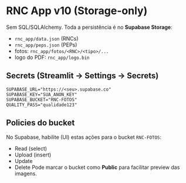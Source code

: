 # RNC App v10 (Storage-only)

Sem SQL/SQLAlchemy. Toda a persistência é no **Supabase Storage**:
- `rnc_app/data.json` (RNCs)
- `rnc_app/peps.json` (PEPs)
- fotos: `rnc_app/fotos/<RNC>/<tipo>/...`
- logo do PDF: `rnc_app/logo.bin`

## Secrets (Streamlit → Settings → Secrets)
```
SUPABASE_URL="https://<seu>.supabase.co"
SUPABASE_KEY="SUA_ANON_KEY"
SUPABASE_BUCKET="RNC-FOTOS"
QUALITY_PASS="qualidade123"
```

## Policies do bucket
No Supabase, habilite (UI) estas ações para o bucket `RNC-FOTOS`:
- Read (select)
- Upload (insert)
- Update
- Delete
Pode marcar o bucket como **Public** para facilitar preview das imagens.
